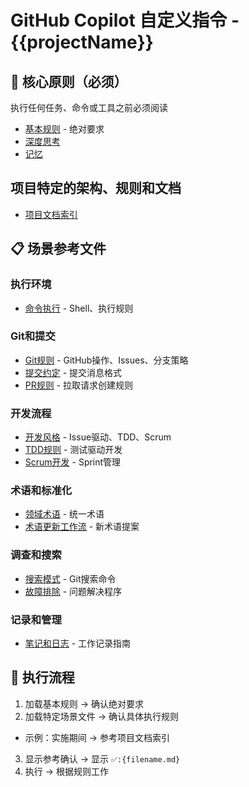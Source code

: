 # GitHub Copilot 自定义指令 - {{projectName}}

## 🚨 核心原则（必须）

执行任何任务、命令或工具之前必须阅读

- [基本规则](./instructions/base.md) - 绝对要求
- [深度思考](./instructions/deep-think.md)
- [记忆](./instructions/memory.md)

## 项目特定的架构、规则和文档

- [项目文档索引](./docs/README.md)

## 📋 场景参考文件

### 执行环境

- [命令执行](./instructions/command.md) - Shell、执行规则

### Git和提交

- [Git规则](./instructions/git.md) - GitHub操作、Issues、分支策略
- [提交约定](./instructions/commit-rules.md) - 提交消息格式
- [PR规则](./instructions/pr-rules.md) - 拉取请求创建规则

### 开发流程

- [开发风格](./instructions/develop.md) - Issue驱动、TDD、Scrum
- [TDD规则](./instructions/KentBeck-tdd-rules.md) - 测试驱动开发
- [Scrum开发](./instructions/scrum.md) - Sprint管理

### 术语和标准化

- [领域术语](./instructions/domain-terms.md) - 统一术语
- [术语更新工作流](./instructions/domain-term-workflow.md) - 新术语提案

### 调查和搜索

- [搜索模式](./instructions/search-patterns.md) - Git搜索命令
- [故障排除](./instructions/troubleshooting.md) - 问题解决程序

### 记录和管理

- [笔记和日志](./instructions/note.md) - 工作记录指南

## 🔄 执行流程

1. 加载基本规则 → 确认绝对要求
2. 加载特定场景文件 → 确认具体执行规则

- 示例：实施期间 → 参考项目文档索引

3. 显示参考确认 → 显示 `✅️:{filename.md}`
4. 执行 → 根据规则工作